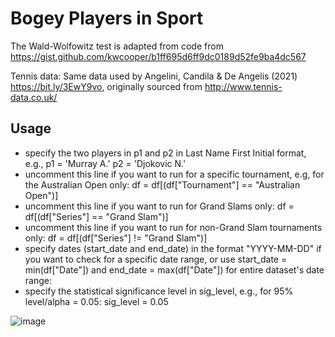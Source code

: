 # Bogey Players in Sport

The Wald-Wolfowitz test is adapted from code from https://gist.github.com/kwcooper/b1ff695d6ff9dc0189d52fe9ba4dc567

Tennis data: Same data used by Angelini, Candila & De Angelis (2021) https://bit.ly/3EwY9vo, originally sourced from
http://www.tennis-data.co.uk/

## Usage
- specify the two players in p1 and p2 in Last Name First Initial format, e.g., p1 = 'Murray A.' p2 = 'Djokovic N.'
- uncomment this line if you want to run for a specific tournament, e.g, for the Australian Open only:
df = df[(df["Tournament"] == "Australian Open")]
- uncomment this line if you want to run for Grand Slams only:
df = df[(df["Series"] == "Grand Slam")]
- uncomment this line if you want to run for non-Grand Slam tournaments only:
df = df[(df["Series"] != "Grand Slam")]
- specify dates (start_date and end_date) in the format "YYYY-MM-DD" if you want to check for a specific date range, or use start_date = min(df["Date"]) and end_date = max(df["Date"]) for entire dataset's date range:
- specify the statistical significance level in sig_level, e.g., for 95% level/alpha = 0.05:
sig_level = 0.05

![image](https://user-images.githubusercontent.com/29388472/166176166-2a2ed1bc-61b6-4fdc-a102-89dd91f1f4a3.png)
